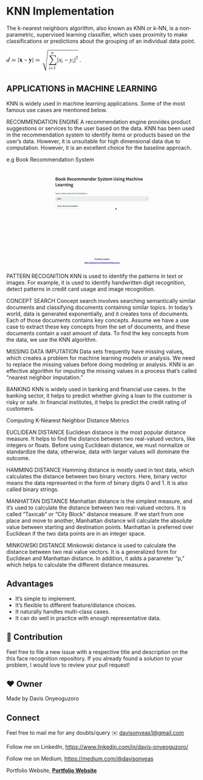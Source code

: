 
# KNN Implementation

The k-nearest neighbors algorithm, also known as KNN or k-NN, is a non-parametric, supervised learning classifier, which uses proximity to make classifications or predictions about the grouping of an individual data point.


![](Euclidean_distance.png)

## APPLICATIONS in MACHINE LEARNING

KNN is widely used in machine learning applications. Some of the most famous use cases are mentioned below.

RECOMMENDATION ENGINE
A recommendation engine provides product suggestions or services to the user based on the data. KNN has been used in the recommendation system to identify items or products based on the user’s data. However, it is unsuitable for high dimensional data due to computation. However, it is an excellent choice for the baseline approach.

e.g Book Recommendation System
![](book_recommendation_system.gif)  


PATTERN RECOGNITION
KNN is used to identify the patterns in text or images. For example, it is used to identify handwritten digit recognition, detect patterns in credit card usage and image recognition.


CONCEPT SEARCH
Concept search involves searching semantically similar documents and classifying documents containing similar topics. In today’s world, data is generated exponentially, and it creates tons of documents. Each of those documents contains key concepts. Assume we have a use case to extract these key concepts from the set of documents, and these documents contain a vast amount of data. To find the key concepts from the data, we use the KNN algorithm.


MISSING DATA IMPUTATION
Data sets frequently have missing values, which creates a problem for machine learning models or analysis. We need to replace the missing values before doing modeling or analysis. KNN is an effective algorithm for imputing the missing values in a process that’s called “nearest neighbor imputation.”

BANKING
KNN is widely used in banking and financial use cases. In the banking sector, it helps to predict whether giving a loan to the customer is risky or safe. In financial institutes, it helps to predict the credit rating of customers.


Computing K-Nearest Neighbor Distance Metrics 

EUCLIDEAN DISTANCE
Euclidean distance is the most popular distance measure. It helps to find the distance between two real-valued vectors, like integers or floats. Before using Euclidean distance, we must normalize or standardize the data, otherwise, data with larger values will dominate the outcome.


HAMMING DISTANCE
Hamming distance is mostly used in text data, which calculates the distance between two binary vectors. Here, binary vector means the data represented in the form of binary digits 0 and 1. It is also called binary strings.

MANHATTAN DISTANCE
Manhattan distance is the simplest measure, and it’s used to calculate the distance between two real-valued vectors. It is called “Taxicab” or “City Block” distance measure.
If we start from one place and move to another, Manhattan distance will calculate the absolute value between starting and destination points. Manhattan is preferred over Euclidean if the two data points are in an integer space.

MINKOWSKI DISTANCE
Minkowski distance is used to calculate the distance between two real value vectors. It is a generalized form for Euclidean and Manhattan distance. In addition, it adds a parameter “p,” which helps to calculate the different distance measures.


## Advantages

- It’s simple to implement.
- It’s flexible to different feature/distance choices.
- It naturally handles multi-class cases.
- It can do well in practice with enough representative data.


## 🤝 Contribution
Feel free to file a new issue with a respective title and description on the this face recognition repository. If you already found a solution to your problem, I would love to review your pull request!

## ❤️ Owner
Made by Davis Onyeoguzoro


## Connect

Feel free to mail me for any doubts/query ✉️ davisonyeas1@gmail.com

Follow me on LinkedIn, https://www.linkedin.com/in/davis-onyeoguzoro/

Follow me on Medium, https://medium.com/@davisonyeas

Portfolio Website, **[Portfolio Website](http://davisonye.pythonanywhere.com/)**